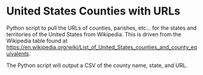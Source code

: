 # United States Counties with URLs
Python script to pull the URLs of counties, parishes, etc... for the states and territories of the United States from Wikipedia.  This is driven from the Wikipedia table found at https://en.wikipedia.org/wiki/List_of_United_States_counties_and_county_equivalents.

The Python script will output a CSV of the county name, state, and URL.
